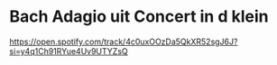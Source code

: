 # Bach Adagio uit Concert in d klein
https://open.spotify.com/track/4c0uxOOzDa5QkXR52sgJ6J?si=y4q1Ch91RYue4Uv9UTYZsQ